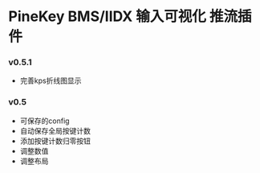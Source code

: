 # PineKey BMS/IIDX 输入可视化 推流插件

### v0.5.1
- 完善kps折线图显示

### v0.5

- 可保存的config
- 自动保存全局按键计数
- 添加按键计数归零按钮
- 调整数值
- 调整布局